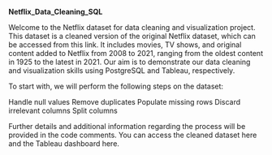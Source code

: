 **Netflix_Data_Cleaning_SQL**

Welcome to the Netflix dataset for data cleaning and visualization project. 
This dataset is a cleaned version of the original Netflix dataset, which can be accessed from this link. 
It includes movies, TV shows, and original content added to Netflix from 2008 to 2021, ranging from the oldest content in 1925 to the latest in 2021.
Our aim is to demonstrate our data cleaning and visualization skills using PostgreSQL and Tableau, respectively.

To start with, we will perform the following steps on the dataset:

Handle null values
Remove duplicates
Populate missing rows
Discard irrelevant columns
Split columns

Further details and additional information regarding the process will be provided in the code comments. 
You can access the cleaned dataset here and the Tableau dashboard here.
